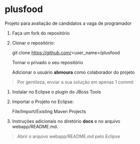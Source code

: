 # plusfood
Projeto para avaliação de candidatos a vaga de programador

1. Faça um fork do repositório

1. Clonar o repositório:

    git clone https://github.com/<user_name>/plusfood

    Tornar o privado o seu repositório

    Adicionar o usuário **abmoura** como colaborador do projeto

>Por gentileza, enviar a sua solução em apenas 1 commit

1. Instalar no Eclipse o plugin do JBoss Tools

1. Importar o Projeto no Eclipse:

    File/Import/Existing Maven Projects

1. Instruções adicionais no diretório **docs** e no     arquivo webapp/README.md.

>Abrir o arquivo webapp/README.md pelo Eclipse
